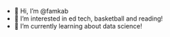 - 👋 Hi, I’m @famkab
- 👀 I’m interested in ed tech, basketball and reading!
- 🌱 I’m currently learning about data science!

<!--- # - 💞️ I’m looking to collaborate on a super cool algorithm project! 😉
# - 📫 How to reach me ... --->

<!---
famkab/famkab is a ✨ special ✨ repository because its `README.md` (this file) appears on your GitHub profile.
You can click the Preview link to take a look at your changes.
--->

